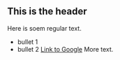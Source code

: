 ## This is the header

Here is soem regular text.

* bullet 1
* bullet 2
[Link to Google](http://www.google.com)
More text.